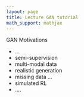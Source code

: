 ```yaml
---
layout: page
title: Lecture GAN tutorial
math_support: mathjax
---
```



GAN Motivations

- ...
- semi-supervision
- multi-modal data
- realistic generation
- missing data ...
- simulated RL
- ....






